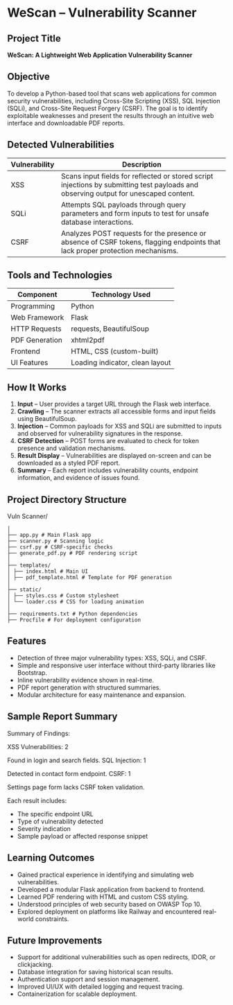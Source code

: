 # WeScan – Vulnerability Scanner

## Project Title  
**WeScan: A Lightweight Web Application Vulnerability Scanner**

## Objective  
To develop a Python-based tool that scans web applications for common security vulnerabilities, including Cross-Site Scripting (XSS), SQL Injection (SQLi), and Cross-Site Request Forgery (CSRF). The goal is to identify exploitable weaknesses and present the results through an intuitive web interface and downloadable PDF reports.

## Detected Vulnerabilities

| Vulnerability | Description |
|---------------|-------------|
| XSS           | Scans input fields for reflected or stored script injections by submitting test payloads and observing output for unescaped content. |
| SQLi          | Attempts SQL payloads through query parameters and form inputs to test for unsafe database interactions. |
| CSRF          | Analyzes POST requests for the presence or absence of CSRF tokens, flagging endpoints that lack proper protection mechanisms. |

## Tools and Technologies

| Component        | Technology Used           |
|------------------|---------------------------|
| Programming      | Python                    |
| Web Framework    | Flask                     |
| HTTP Requests    | requests, BeautifulSoup   |
| PDF Generation   | xhtml2pdf                 |
| Frontend         | HTML, CSS (custom-built)  |
| UI Features      | Loading indicator, clean layout |

## How It Works

1. **Input** – User provides a target URL through the Flask web interface.
2. **Crawling** – The scanner extracts all accessible forms and input fields using BeautifulSoup.
3. **Injection** – Common payloads for XSS and SQLi are submitted to inputs and observed for vulnerability signatures in the response.
4. **CSRF Detection** – POST forms are evaluated to check for token presence and validation mechanisms.
5. **Result Display** – Vulnerabilities are displayed on-screen and can be downloaded as a styled PDF report.
6. **Summary** – Each report includes vulnerability counts, endpoint information, and evidence of issues found.

## Project Directory Structure

Vuln Scanner/
```
│
├── app.py # Main Flask app
├── scanner.py # Scanning logic
├── csrf.py # CSRF-specific checks
├── generate_pdf.py # PDF rendering script
│
├── templates/
│ ├── index.html # Main UI
│ ├── pdf_template.html # Template for PDF generation
│
├── static/
│ ├── styles.css # Custom stylesheet
│ └── loader.css # CSS for loading animation
│
├── requirements.txt # Python dependencies
├── Procfile # For deployment configuration
```
 
## Features

- Detection of three major vulnerability types: XSS, SQLi, and CSRF.
- Simple and responsive user interface without third-party libraries like Bootstrap.
- Inline vulnerability evidence shown in real-time.
- PDF report generation with structured summaries.
- Modular architecture for easy maintenance and expansion.

## Sample Report Summary

Summary of Findings:

XSS Vulnerabilities: 2

Found in login and search fields.
SQL Injection: 1

Detected in contact form endpoint.
CSRF: 1

Settings page form lacks CSRF token validation.


Each result includes:
- The specific endpoint URL
- Type of vulnerability detected
- Severity indication
- Sample payload or affected response snippet

## Learning Outcomes

- Gained practical experience in identifying and simulating web vulnerabilities.
- Developed a modular Flask application from backend to frontend.
- Learned PDF rendering with HTML and custom CSS styling.
- Understood principles of web security based on OWASP Top 10.
- Explored deployment on platforms like Railway and encountered real-world constraints.

## Future Improvements
 
- Support for additional vulnerabilities such as open redirects, IDOR, or clickjacking.
- Database integration for saving historical scan results.
- Authentication support and session management.
- Improved UI/UX with detailed logging and request tracing.
- Containerization for scalable deployment.


